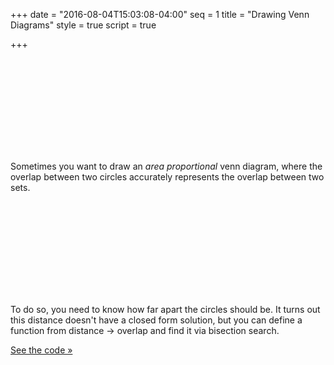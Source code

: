 +++
date = "2016-08-04T15:03:08-04:00"
seq = 1
title = "Drawing Venn Diagrams"
style = true
script = true

+++

<svg class='top block'>
	<defs>
    <linearGradient id="venn-diagrams-grad-c1" x1="0%" y1="0%" x2="0%" y2="100%">
      <stop offset="0%" stop-color="#E84D4D" />
      <stop offset="100%" stop-color="#F8A2FF" />
    </linearGradient>
    <linearGradient id="venn-diagrams-grad-c2" x1="0%" y1="0%" x2="0%" y2="100%">
      <stop offset="0%" stop-color="#4D6DE8" />
      <stop offset="100%" stop-color="#A2FFFF" />
    </linearGradient>
    <linearGradient id="venn-diagrams-grad-overlap" x1="0%" y1="0%" x2="0%" y2="100%">
      <stop offset="0%" stop-color="#FFE21E" />
      <stop offset="100%" stop-color="#E1D46F" />
    </linearGradient>
  </defs>
</svg>

Sometimes you want to draw an _area proportional_ venn diagram, where the overlap between two circles accurately represents the overlap between two sets. 

<svg class='overlaps block'></svg>

To do so, you need to know how far apart the circles should be. It turns out this distance doesn't have a closed form solution, but you can define a function from distance &#8594; overlap and find it via bisection search.

[See the code &raquo;](https://gist.github.com/yurivish/b6d2b883fcee198345436d6b574ae4ee)
